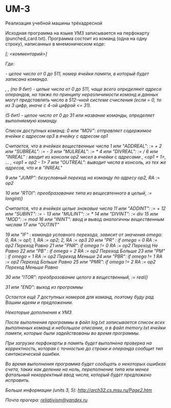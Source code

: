 # UM-3
Реализация учебной машины трёхадресной

Исходная программа на языке УМ3 записывается на перфокарту (punched_card.txt).
Программа состоит из команд (одна на одну строку), написанных в мнемоническом коде:

<address> <command> <op1> <op2> <op3> [; <комментарий>]

Где:

<address> - целое число от 0 до 511, номер ячейки памяти, в который будет записана команда.

<op1>, <op2>, <op3> (по 9 бит) - целые числа от 0 до 511, чаще всего определяют адреса операндов,
но также по принципу неразличимости команд и данных могут представлять число в 512-чной системе счисления
(если <command> = 0, то из 3 цифр, иначе с 4-ой цифрой <= 31).
 
<command>(5 бит) - целое число от 0 до 31 или название команды, определяет выполняемую команду.


Список доступных команд:
0 или "MOV": отправляет содержимое ячейки с адресом op3 в ячейку с адресом op1

Считается, что в ячейках вещественные числа
1 или "ADDREAL": <op1> := <op2> + <op3>
2 или "SUBREAL": <op1> := <op2> - <op3>
3 или "MULREAL": <op1> := <op2> * <op3>
4 или "DIVREAL": <op1> := <op2> / <op3>
6 или "INREAL" : вводит из консоли op2 чисел в ячейки с адресами <op1>, <op1 + 1>, ... , <op1 + op2 - 1>
7 или "OUTREAL": выводит числа в консоль, из тех же адресов, что и в "INREAL"

9 или "JUMP": безусловный переход на команду по адресу op2, RA := op2

10 или "RTOI": преобразование типа из вещесвтенного в целый, <op1> := longint(<op3>)

Считается, что в ячейках целые знаковые числа
11 или "ADDINT": <op1> := <op2> + <op3>
12 или "SUBINT": <op1> := <op2> - <op3>
13 или "MULINT": <op1> := <op2> * <op3>
14 или "DIVINT": <op1> := <op2> div <op3>
15 или "MOD": <op1> := <op2> mod <op3>
16 или "ININT": ввод и вывод аналогичны вещественным числам
17 или "OUTINT"

19 или "IF" : команда условного перехода, зависит от значения omega: 0, RA := op1; 1, RA := op2; 2, RA := op3
20 или "PR" : if omega = 0 RA := op2         Переход Равно
21 или "PNR": if omega != 0 RA := op2        Переход Не Равно
22 или "PB" : if omega = 2 RA := op2         Переход Больше 
23 или "PM" : if omega = 1 RA := op2         Переход Меньше
24 или "PBR": if omega != 1 RA := op2        Переход Больше Равно
25 или "PMR": if omega != 2 RA := op2        Переход Меньше Равно

30 или "ITOR": преобразование целого в вещественный, <op1> := real(<op3>)

31 или "END": выход из программы

Остается ещё 7 доступных номеров для команд, поэтому буду рад Вашим идеям и предложеним.


Некоторые дополнения к УМ3

После выполнения программы в файл log.txt записывается список всех выполненых команд и небольшое описание,
а в файл memory.txt ячейки памяти, которые были задействованы во время программы.

При загрузке перфокарты в память будет выполнена проверка на корректность, которая с точностью до строки
и операнда сообщит тип синтаксической ошибки.

Во время выполнения программа будет сообщать о некоторых ошибках счета, таких как деление на ноль,
переполнение типа или менее фатальный некорректный ввод числа, который будет предложено исправить.

Больше информации (units 3, 5): http://arch32.cs.msu.ru/Page2.htm

Почта прогера: reliativism@yandex.ru

